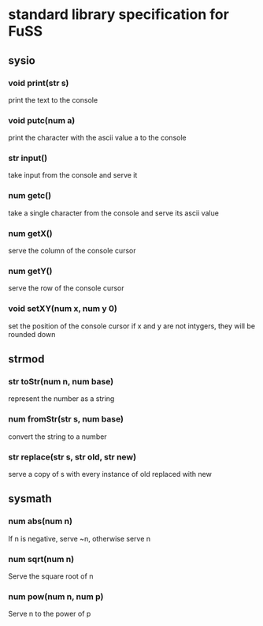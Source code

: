 # standard library specification for FuSS

## sysio

### void print(str s)

print the text to the console

### void putc(num a)

print the character with the ascii value a to the console

### str input()

take input from the console and serve it

### num getc()

take a single character from the console and serve its ascii value

### num getX()

serve the column of the console cursor

### num getY()

serve the row of the console cursor

### void setXY(num x, num y 0)

set the position of the console cursor
if x and y are not intygers, they will be rounded down

## strmod

### str toStr(num n, num base)

represent the number as a string

### num fromStr(str s, num base)

convert the string to a number

### str replace(str s, str old, str new)

serve a copy of s with every instance of old replaced with new

## sysmath

### num abs(num n)

If n is negative, serve ~n, otherwise serve n

### num sqrt(num n)

Serve the square root of n

### num pow(num n, num p)

Serve n to the power of p
